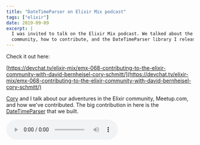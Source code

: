 ```yaml
---
title: "DateTimeParser on Elixir Mix podcast"
tags: ["elixir"]
date: 2019-09-09
excerpt: |
  I was invited to talk on the Elixir Mix podcast. We talked about the Elixir
  community, how to contribute, and the DateTimeParser library I released.
---
```


Check it out here:

[https://devchat.tv/elixir-mix/emx-068-contributing-to-the-elixir-community-with-david-bernheisel-cory-schmitt/](https://devchat.tv/elixir-mix/emx-068-contributing-to-the-elixir-community-with-david-bernheisel-cory-schmitt/)

[Cory] and I talk about our adventures in the Elixir community, Meetup.com, and
how we've contributed. The big contribution in here is the [DateTimeParser] that
we built.

[Cory]: https://schmitty.me
[DateTimeParser]: https://github.com/taxjar/date_time_parser

<audio controls>
  <source src="EMx_068_David_Bernheisel.mp3" type="audio/mpeg">
  <p>Your browser doesn't support HTML5 audio. Here is
     a <a href="EMx_068_David_Bernheisel.mp3">link to the audio</a> instead.</p>
</audio>
